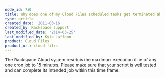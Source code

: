 ```yaml
---
node_id: 750
title: Why does one of my Cloud Files scheduled tasks get terminated abruptly?
type: article
created_date: '2011-03-16'
created_by: Rackspace Support
last_modified_date: '2014-03-25'
last_modified_by: Kyle Laffoon
product: Cloud Files
product_url: cloud-files
---
```


The Rackspace Cloud system restricts the maximum execution time of any
one cron job to 15 minutes. Please make sure that your script is well
tested and can complete its intended job within this time frame.

